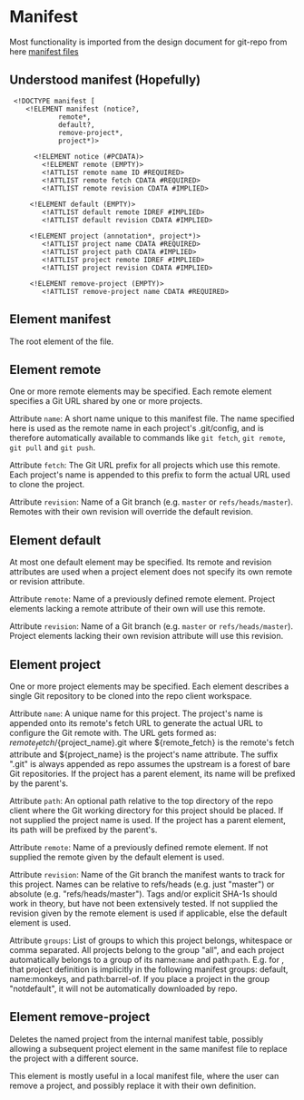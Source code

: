 # Manifest

Most functionality is imported from the design document for git-repo from here
[manifest files](https://android.googlesource.com/tools/repo/+/v1.12.20/docs/manifest-format.txt)

Understood manifest (Hopefully)
-------------------------------

	 <!DOCTYPE manifest [
		<!ELEMENT manifest (notice?,
				remote*,
				default?,
				remove-project*,
				project*)>

		  <!ELEMENT notice (#PCDATA)>
			<!ELEMENT remote (EMPTY)>
			<!ATTLIST remote name ID #REQUIRED>
			<!ATTLIST remote fetch CDATA #REQUIRED>
			<!ATTLIST remote revision CDATA #IMPLIED>

		 <!ELEMENT default (EMPTY)>
			<!ATTLIST default remote IDREF #IMPLIED>
			<!ATTLIST default revision CDATA #IMPLIED>

		 <!ELEMENT project (annotation*, project*)>
			<!ATTLIST project name CDATA #REQUIRED>
			<!ATTLIST project path CDATA #IMPLIED>
			<!ATTLIST project remote IDREF #IMPLIED>
			<!ATTLIST project revision CDATA #IMPLIED>

		 <!ELEMENT remove-project (EMPTY)>
			<!ATTLIST remove-project name CDATA #REQUIRED>

Element manifest
----------------

The root element of the file.

Element remote
--------------
One or more remote elements may be specified. Each remote element
specifies a Git URL shared by one or more projects.

Attribute `name`: A short name unique to this manifest file. The
name specified here is used as the remote name in each project's
.git/config, and is therefore automatically available to commands
like `git fetch`, `git remote`, `git pull` and `git push`.

Attribute `fetch`: The Git URL prefix for all projects which use
this remote. Each project's name is appended to this prefix to
form the actual URL used to clone the project.

Attribute `revision`: Name of a Git branch (e.g. `master` or
`refs/heads/master`). Remotes with their own revision will override
the default revision.

Element default
---------------
At most one default element may be specified. Its remote and
revision attributes are used when a project element does not
specify its own remote or revision attribute.

Attribute `remote`: Name of a previously defined remote element.
Project elements lacking a remote attribute of their own will use
this remote.

Attribute `revision`: Name of a Git branch (e.g. `master` or
`refs/heads/master`). Project elements lacking their own
revision attribute will use this revision.

Element project
---------------
One or more project elements may be specified. Each element
describes a single Git repository to be cloned into the repo
client workspace.

Attribute `name`: A unique name for this project. The project's
name is appended onto its remote's fetch URL to generate the actual
URL to configure the Git remote with. The URL gets formed as:
${remote_fetch}/${project_name}.git
where ${remote_fetch} is the remote's fetch attribute and
${project_name} is the project's name attribute. The suffix ".git"
is always appended as repo assumes the upstream is a forest of
bare Git repositories. If the project has a parent element, its
name will be prefixed by the parent's.

Attribute `path`: An optional path relative to the top directory
of the repo client where the Git working directory for this project
should be placed. If not supplied the project name is used.
If the project has a parent element, its path will be prefixed
by the parent's.

Attribute `remote`: Name of a previously defined remote element.
If not supplied the remote given by the default element is used.

Attribute `revision`: Name of the Git branch the manifest wants
to track for this project. Names can be relative to refs/heads
(e.g. just "master") or absolute (e.g. "refs/heads/master").
Tags and/or explicit SHA-1s should work in theory, but have not
been extensively tested. If not supplied the revision given by
the remote element is used if applicable, else the default
element is used.

Attribute `groups`: List of groups to which this project belongs,
whitespace or comma separated.  All projects belong to the group
"all", and each project automatically belongs to a group of
its name:`name` and path:`path`.  E.g. for
<project name="monkeys" path="barrel-of"/>, that project
definition is implicitly in the following manifest groups:
default, name:monkeys, and path:barrel-of.  If you place a project in the
group "notdefault", it will not be automatically downloaded by repo.


Element remove-project
----------------------
Deletes the named project from the internal manifest table, possibly
allowing a subsequent project element in the same manifest file to
replace the project with a different source.

This element is mostly useful in a local manifest file, where
the user can remove a project, and possibly replace it with their
own definition.

